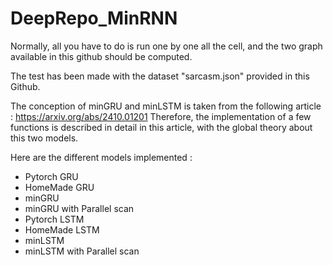 # DeepRepo_MinRNN

Normally, all you have to do is run one by one all the cell, and the two graph available in this github should be computed.

The test has been made with the dataset "sarcasm.json" provided in this Github.

The conception of minGRU and minLSTM is taken from the following article : 
https://arxiv.org/abs/2410.01201
Therefore, the implementation of a few functions is described in detail in this article, with the global theory about this two models.

Here are the different models implemented : 
- Pytorch GRU
- HomeMade GRU
- minGRU
- minGRU with Parallel scan
- Pytorch LSTM
- HomeMade LSTM
- minLSTM
- minLSTM with Parallel scan
